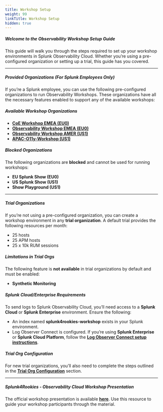 ```yaml
---
title: Workshop Setup
weight: 99
linkTitle: Workshop Setup
hidden: true
---
```


##### **Welcome to the Observability Workshop Setup Guide**

This guide will walk you through the steps required to set up your workshop environments in Splunk Observability Cloud. Whether you’re using a pre-configured organization or setting up a trial, this guide has you covered.

---

##### **Provided Organizations (For Splunk Employees Only)**

If you’re a Splunk employee, you can use the following pre-configured organizations to run Observability Workshops. These organizations have all the necessary features enabled to support any of the available workshops:

##### **Available Workshop Organizations**

- **[CoE Workshop EMEA (EU0)](https://app.eu0.signalfx.com/#/home/EsGF1sXAEAA)**  
- **[Observability Workshop EMEA (EU0)](https://app.eu0.signalfx.com/#/home/EaJHc4vAEAA)**  
- **[Observability Workshop AMER (US1)](https://app.us1.signalfx.com/#/home/EPNXccRAwAA)**  
- **[APAC-O11y-Workshop (US1)](https://app.us1.signalfx.com/#/home/FA-6LDcA4AA)**  

##### **Blocked Organizations**

The following organizations are **blocked** and cannot be used for running workshops:

- **EU Splunk Show (EU0)**  
- **US Splunk Show (US1)**  
- **Show Playground (US1)**  

---

##### **Trial Organizations**

If you’re not using a pre-configured organization, you can create a workshop environment in any **trial organization**. A default trial provides the following resources per month:

- 25 hosts
- 25 APM hosts
- 25 x 10k RUM sessions

##### **Limitations in Trial Orgs**

The following feature is **not available** in trial organizations by default and must be enabled:

- **Synthetic Monitoring**

##### **Splunk Cloud/Enterprise Requirements**

To send logs to Splunk Observability Cloud, you’ll need access to a **Splunk Cloud** or **Splunk Enterprise** environment. Ensure the following:

- An index named **splunk4rookies-workshop** exists in your Splunk environment.  
- Log Observer Connect is configured. If you’re using **Splunk Enterprise** or **Splunk Cloud Platform**, follow the [**Log Observer Connect setup instructions**](https://docs.splunk.com/observability/en/logs/lo-connect-landing.html).  

##### **Trial Org Configuration**

For new trial organizations, you’ll also need to complete the steps outlined in the [**Trial Org Configuration**](4-org-configuration) section.

---

##### **Splunk4Rookies - Observability Cloud Workshop Presentation**

The official workshop presentation is available [**here**](https://docs.google.com/presentation/d/1EnP-V7mQ6c7w7yPdiiD-4szUR0SZITLFTPniz6yutqk/edit#slide=id.g260cba4d093_0_1533). Use this resource to guide your workshop participants through the material.
